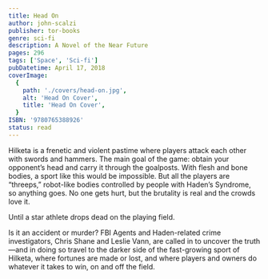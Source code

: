 ```yaml
---
title: Head On
author: john-scalzi
publisher: tor-books
genre: sci-fi
description: A Novel of the Near Future
pages: 296
tags: ['Space', 'Sci-fi']
pubDatetime: April 17, 2018
coverImage:
  {
    path: './covers/head-on.jpg',
    alt: 'Head On Cover',
    title: 'Head On Cover',
  }
ISBN: '9780765388926'
status: read
---
```


Hilketa is a frenetic and violent pastime where players attack each other with swords and hammers. The main goal of the game: obtain your opponent’s head and carry it through the goalposts. With flesh and bone bodies, a sport like this would be impossible. But all the players are “threeps,” robot-like bodies controlled by people with Haden’s Syndrome, so anything goes. No one gets hurt, but the brutality is real and the crowds love it.

Until a star athlete drops dead on the playing field.

Is it an accident or murder? FBI Agents and Haden-related crime investigators, Chris Shane and Leslie Vann, are called in to uncover the truth—and in doing so travel to the darker side of the fast-growing sport of Hilketa, where fortunes are made or lost, and where players and owners do whatever it takes to win, on and off the field.
